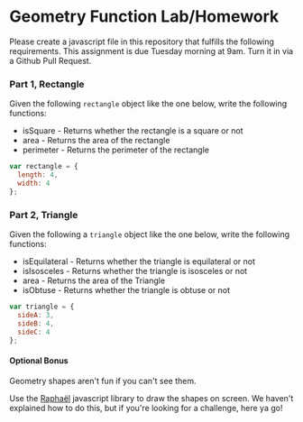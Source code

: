 # Geometry Function Lab/Homework

Please create a javascript file in this repository that fulfills the following requirements. This assignment is due Tuesday morning at 9am. Turn it in via a Github Pull Request.

### Part 1, Rectangle

Given the following `rectangle` object like the one below, write the following functions:

* isSquare - Returns whether the rectangle is a square or not
* area - Returns the area of the rectangle
* perimeter - Returns the perimeter of the rectangle

```javascript
var rectangle = {
  length: 4,
  width: 4
};
```

### Part 2, Triangle

Given the following a `triangle` object like the one below, write the following functions:

* isEquilateral - Returns whether the triangle is equilateral or not
* isIsosceles - Returns whether the triangle is isosceles or not
* area - Returns the area of the Triangle
* isObtuse - Returns whether the triangle is obtuse or not

```javascript
var triangle = {
  sideA: 3,
  sideB: 4,
  sideC: 4
};
```

#### Optional Bonus

Geometry shapes aren't fun if you can't see them.

Use the [Raphaël](http://raphaeljs.com/) javascript library to draw the shapes on screen. We haven't explained how to do this, but if you're looking for a challenge, here ya go!
